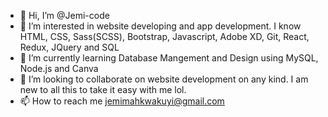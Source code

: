 - 👋 Hi, I’m @Jemi-code
- 👀 I’m interested in website developing and app development. I know HTML, CSS, Sass(SCSS), Bootstrap, Javascript, Adobe XD, Git, React, Redux, JQuery and SQL
- 🌱 I’m currently learning Database Mangement and Design using MySQL, Node.js and Canva
- 💞️ I’m looking to collaborate on website development on any kind. I am new to all this to take it easy with me lol.
- 📫 How to reach me jemimahkwakuyi@gmail.com

<!---
Jemi-code/Jemi-code is a ✨ special ✨ repository because its `README.md` (this file) appears on your GitHub profile.
You can click the Preview link to take a look at your changes.
mmvm
--->
